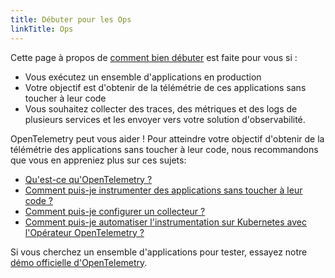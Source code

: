 ```yaml
---
title: Débuter pour les Ops
linkTitle: Ops
---
```


Cette page à propos de [comment bien débuter](..) est faite pour vous si :

- Vous exécutez un ensemble d'applications en production
- Votre objectif est d'obtenir de la télémétrie de ces applications sans toucher
  à leur code
- Vous souhaitez collecter des traces, des métriques et des logs de plusieurs
  services et les envoyer vers votre solution d'observabilité.

OpenTelemetry peut vous aider ! Pour atteindre votre objectif d'obtenir de la
télémétrie des applications sans toucher à leur code, nous recommandons que vous
en appreniez plus sur ces sujets:

- [Qu'est-ce qu'OpenTelemetry ?](../../what-is-opentelemetry/)
- [Comment puis-je instrumenter des applications sans toucher à leur code ?](../../concepts/instrumentation/zero-code/)
- [Comment puis-je configurer un collecteur ?](../../collector/)
- [Comment puis-je automatiser l'instrumentation sur Kubernetes avec l'Opérateur OpenTelemetry ?](../../platforms/kubernetes/operator/)

Si vous cherchez un ensemble d'applications pour tester, essayez notre
[démo officielle d'OpenTelemetry](/ecosystem/demo/).
